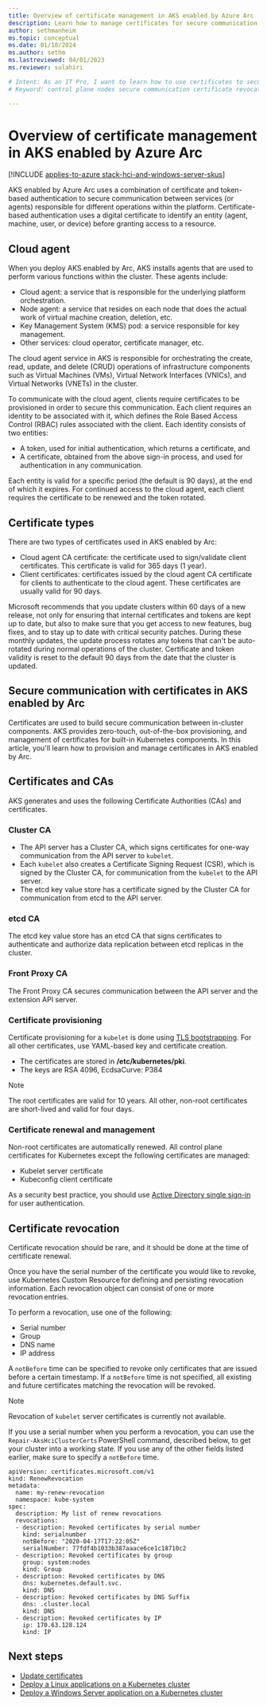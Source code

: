 ```yaml
---
title: Overview of certificate management in AKS enabled by Azure Arc
description: Learn how to manage certificates for secure communication between in-cluster components in AKS by provisioning and managing certificates in AKS enabled by Arc.
author: sethmanheim
ms.topic: conceptual
ms.date: 01/10/2024
ms.author: sethm 
ms.lastreviewed: 04/01/2023
ms.reviewer: sulahiri

# Intent: As an IT Pro, I want to learn how to use certificates to secure communication between in-cluster components on my AKS deployment.
# Keyword: control plane nodes secure communication certificate revocation

---
```


# Overview of certificate management in AKS enabled by Azure Arc

[!INCLUDE [applies-to-azure stack-hci-and-windows-server-skus](includes/aks-hci-applies-to-skus/aks-hybrid-applies-to-azure-stack-hci-windows-server-sku.md)]

AKS enabled by Azure Arc uses a combination of certificate and token-based authentication to secure communication between services (or agents) responsible for different operations within the platform. Certificate-based authentication uses a digital certificate to identify an entity (agent, machine, user, or device) before granting access to a resource.

## Cloud agent

When you deploy AKS enabled by Arc, AKS installs agents that are used to perform various functions within the cluster. These agents include:

- Cloud agent: a service that is responsible for the underlying platform orchestration.
- Node agent: a service that resides on each node that does the actual work of virtual machine creation, deletion, etc.
- Key Management System (KMS) pod: a service responsible for key management.
- Other services: cloud operator, certificate manager, etc.

The cloud agent service in AKS is responsible for orchestrating the create, read, update, and delete (CRUD) operations of infrastructure components such as Virtual Machines (VMs), Virtual Network Interfaces (VNICs), and Virtual Networks (VNETs) in the cluster.

To communicate with the cloud agent, clients require certificates to be provisioned in order to secure this communication. Each client requires an identity to be associated with it, which defines the Role Based Access Control (RBAC) rules associated with the client. Each identity consists of two entities:

- A token, used for initial authentication, which returns a certificate, and
- A certificate, obtained from the above sign-in process, and used for authentication in any communication.

Each entity is valid for a specific period (the default is 90 days), at the end of which it expires. For continued access to the cloud agent, each client requires the certificate to be renewed and the token rotated.

## Certificate types

There are two types of certificates used in AKS enabled by Arc:

- Cloud agent CA certificate: the certificate used to sign/validate client certificates. This certificate is valid for 365 days (1 year).
- Client certificates: certificates issued by the cloud agent CA certificate for clients to authenticate to the cloud agent. These certificates are usually valid for 90 days.

Microsoft recommends that you update clusters within 60 days of a new release, not only for ensuring that internal certificates and tokens are kept up to date, but also to make sure that you get access to new features, bug fixes, and to stay up to date with critical security patches. During these monthly updates, the update process rotates any tokens that can't be auto-rotated during normal operations of the cluster. Certificate and token validity is reset to the default 90 days from the date that the cluster is updated.

## Secure communication with certificates in AKS enabled by Arc

Certificates are used to build secure communication between in-cluster components. AKS provides zero-touch, out-of-the-box provisioning, and management of certificates for built-in Kubernetes components. In this article, you'll learn how to provision and manage certificates in AKS enabled by Arc.

## Certificates and CAs

AKS generates and uses the following Certificate Authorities (CAs) and certificates.

### Cluster CA

- The API server has a Cluster CA, which signs certificates for one-way communication from the API server to `kubelet`.
- Each `kubelet` also creates a Certificate Signing Request (CSR), which is signed by the Cluster CA, for communication from the `kubelet` to the API server.
- The etcd key value store has a certificate signed by the Cluster CA for communication from etcd to the API server.

### etcd CA

The etcd key value store has an etcd CA that signs certificates to authenticate and authorize data replication between etcd replicas in the cluster.

### Front Proxy CA

The Front Proxy CA secures communication between the API server and the extension API server.

### Certificate provisioning

Certificate provisioning for a `kubelet` is done using [TLS bootstrapping](https://kubernetes.io/docs/reference/access-authn-authz/kubelet-tls-bootstrapping/). For all other certificates, use YAML-based key and certificate creation.

- The certificates are stored in **/etc/kubernetes/pki**.
- The keys are RSA 4096, EcdsaCurve: P384

> [!NOTE]
> The root certificates are valid for 10 years. All other, non-root certificates are short-lived and valid for four days.

### Certificate renewal and management

Non-root certificates are automatically renewed. All control plane certificates for Kubernetes except the following certificates are managed:

- Kubelet server certificate
- Kubeconfig client certificate

As a security best practice, you should use [Active Directory single sign-in](./ad-sso.md) for user authentication.

## Certificate revocation

Certificate revocation should be rare, and it should be done at the time of certificate renewal.

Once you have the serial number of the certificate you would like to revoke, use Kubernetes Custom Resource for defining and persisting revocation information. Each revocation object can consist of one or more revocation entries.  

To perform a revocation, use one of the following:

- Serial number
- Group
- DNS name
- IP address  

A `notBefore` time can be specified to revoke only certificates that are issued before a certain timestamp. If a `notBefore` time is not specified, all existing and future certificates matching the revocation will be revoked.

> [!NOTE]
> Revocation of `kubelet` server certificates is currently not available.

If you use a serial number when you perform a revocation, you can use the `Repair-AksHciClusterCerts` PowerShell command, described below, to get your cluster into a working state. If you use any of the other fields listed earlier, make sure to specify a `notBefore` time.

```console
apiVersion: certificates.microsoft.com/v1 
kind: RenewRevocation 
metadata: 
  name: my-renew-revocation 
  namespace: kube-system 
spec: 
  description: My list of renew revocations 
  revocations: 
  - description: Revoked certificates by serial number 
    kind: serialnumber 
    notBefore: "2020-04-17T17:22:05Z" 
    serialNumber: 77fdf4b1033b387aaace6ce1c18710c2 
  - description: Revoked certificates by group 
    group: system:nodes 
    kind: Group 
  - description: Revoked certificates by DNS 
    dns: kubernetes.default.svc. 
    kind: DNS 
  - description: Revoked certificates by DNS Suffix 
    dns: .cluster.local 
    kind: DNS 
  - description: Revoked certificates by IP 
    ip: 170.63.128.124 
    kind: IP 
```

## Next steps

- [Update certificates](update-certificates.md)
- [Deploy a Linux applications on a Kubernetes cluster](./deploy-linux-application.md)
- [Deploy a Windows Server application on a Kubernetes cluster](./deploy-windows-application.md)
